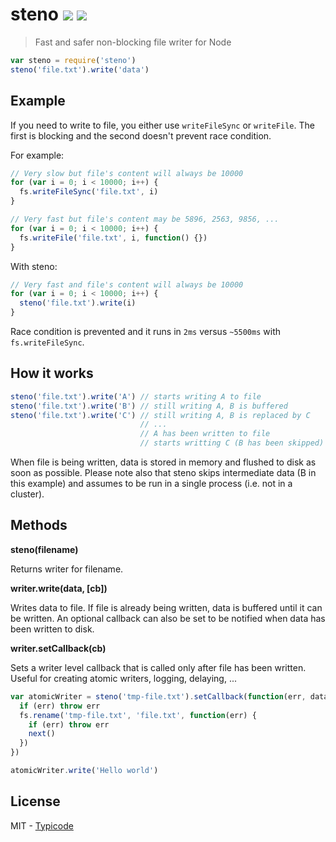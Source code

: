 # steno [![](https://badge.fury.io/js/steno.svg)](http://badge.fury.io/js/steno) [![](https://travis-ci.org/typicode/steno.svg?branch=master)](https://travis-ci.org/typicode/steno)

> Fast and safer non-blocking file writer for Node

```javascript
var steno = require('steno')
steno('file.txt').write('data')
```

## Example

If you need to write to file, you either use `writeFileSync` or `writeFile`. The first is blocking and the second doesn't prevent race condition.

For example:

```javascript
// Very slow but file's content will always be 10000
for (var i = 0; i < 10000; i++) {
  fs.writeFileSync('file.txt', i)
}
```

```javascript
// Very fast but file's content may be 5896, 2563, 9856, ...
for (var i = 0; i < 10000; i++) {
  fs.writeFile('file.txt', i, function() {})
}
```

With steno:

```javascript
// Very fast and file's content will always be 10000
for (var i = 0; i < 10000; i++) {
  steno('file.txt').write(i)
}
```

Race condition is prevented and it runs in `2ms` versus `~5500ms` with `fs.writeFileSync`.

## How it works

```javascript
steno('file.txt').write('A') // starts writing A to file
steno('file.txt').write('B') // still writing A, B is buffered
steno('file.txt').write('C') // still writing A, B is replaced by C
                             // ...
                             // A has been written to file
                             // starts writting C (B has been skipped)
```

When file is being written, data is stored in memory and flushed to disk as soon as possible. Please note also that steno skips intermediate data (B in this example) and assumes to be run in a single process (i.e. not in a cluster).

## Methods

__steno(filename)__

Returns writer for filename.

__writer.write(data, [cb])__

Writes data to file. If file is already being written, data is buffered until it can be written. An optional callback can also be set to be notified when data has been written to disk.

__writer.setCallback(cb)__

Sets a writer level callback that is called only after file has been written. Useful for creating atomic writers, logging, delaying, ...

```javascript
var atomicWriter = steno('tmp-file.txt').setCallback(function(err, data, next) {
  if (err) throw err
  fs.rename('tmp-file.txt', 'file.txt', function(err) {
    if (err) throw err
    next()
  })
})

atomicWriter.write('Hello world')
```

## License

MIT - [Typicode](https://github.com/typicode)
